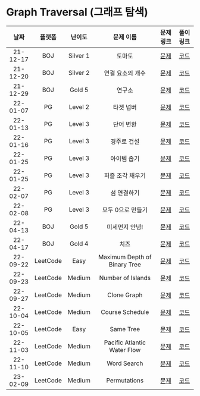 # Graph Traversal (그래프 탐색)

|   날짜   |  플랫폼  |  난이도  |          문제 이름           |                              문제 링크                              |                                      풀이 링크                                       |
| :------: | :------: | :------: | :--------------------------: | :-----------------------------------------------------------------: | :----------------------------------------------------------------------------------: |
| 21-12-17 |   BOJ    | Silver 1 |            토마토            |            [문제](https://www.acmicpc.net/problem/7576)             |   [코드](https://github.com/LeeMir/Algorithm/blob/main/GraphTraversal/BOJ-7576.js)   |
| 21-12-20 |   BOJ    | Silver 2 |       연결 요소의 개수       |            [문제](https://www.acmicpc.net/problem/11724)            |  [코드](https://github.com/LeeMir/Algorithm/blob/main/GraphTraversal/BOJ-11724.js)   |
| 21-12-29 |   BOJ    |  Gold 5  |            연구소            |            [문제](https://www.acmicpc.net/problem/14502)            |  [코드](https://github.com/LeeMir/Algorithm/blob/main/GraphTraversal/BOJ-14502.js)   |
| 22-01-07 |    PG    | Level 2  |          타겟 넘버           |  [문제](https://programmers.co.kr/learn/courses/30/lessons/43165)   |   [코드](https://github.com/LeeMir/Algorithm/blob/main/GraphTraversal/PG-43165.js)   |
| 22-01-13 |    PG    | Level 3  |          단어 변환           |  [문제](https://programmers.co.kr/learn/courses/30/lessons/43163)   |   [코드](https://github.com/LeeMir/Algorithm/blob/main/GraphTraversal/PG-43163.js)   |
| 22-01-16 |    PG    | Level 3  |         경주로 건설          |  [문제](https://programmers.co.kr/learn/courses/30/lessons/67259)   |   [코드](https://github.com/LeeMir/Algorithm/blob/main/GraphTraversal/PG-67259.js)   |
| 22-01-25 |    PG    | Level 3  |         아이템 줍기          |  [문제](https://programmers.co.kr/learn/courses/30/lessons/87694)   |   [코드](https://github.com/LeeMir/Algorithm/blob/main/GraphTraversal/PG-87694.js)   |
| 22-01-25 |    PG    | Level 3  |       퍼즐 조각 채우기       |  [문제](https://programmers.co.kr/learn/courses/30/lessons/84021)   |   [코드](https://github.com/LeeMir/Algorithm/blob/main/GraphTraversal/PG-84021.js)   |
| 22-02-07 |    PG    | Level 3  |         섬 연결하기          |  [문제](https://programmers.co.kr/learn/courses/30/lessons/42861)   |   [코드](https://github.com/LeeMir/Algorithm/blob/main/GraphTraversal/PG-42861.js)   |
| 22-02-08 |    PG    | Level 3  |      모두 0으로 만들기       |  [문제](https://programmers.co.kr/learn/courses/30/lessons/76503)   |   [코드](https://github.com/LeeMir/Algorithm/blob/main/GraphTraversal/PG-76503.js)   |
| 22-04-13 |   BOJ    |  Gold 5  |        미세먼지 안녕!        |            [문제](https://www.acmicpc.net/problem/17144)            |  [코드](https://github.com/LeeMir/Algorithm/blob/main/GraphTraversal/BOJ-17144.js)   |
| 22-04-17 |   BOJ    |  Gold 4  |             치즈             |            [문제](https://www.acmicpc.net/problem/2638)             |   [코드](https://github.com/LeeMir/Algorithm/blob/main/GraphTraversal/BOJ-2638.js)   |
| 22-09-22 | LeetCode |   Easy   | Maximum Depth of Binary Tree | [문제](https://leetcode.com/problems/maximum-depth-of-binary-tree/) | [코드](https://github.com/LeeMir/Algorithm/blob/main/GraphTraversal/LeetCode-104.js) |
| 22-09-23 | LeetCode |  Medium  |      Number of Islands       |      [문제](https://leetcode.com/problems/number-of-islands/)       | [코드](https://github.com/LeeMir/Algorithm/blob/main/GraphTraversal/LeetCode-200.js) |
| 22-09-27 | LeetCode |  Medium  |         Clone Graph          |         [문제](https://leetcode.com/problems/clone-graph/)          | [코드](https://github.com/LeeMir/Algorithm/blob/main/GraphTraversal/LeetCode-133.js) |
| 22-10-04 | LeetCode |  Medium  |       Course Schedule        |       [문제](https://leetcode.com/problems/course-schedule/)        | [코드](https://github.com/LeeMir/Algorithm/blob/main/GraphTraversal/LeetCode-207.js) |
| 22-10-05 | LeetCode |   Easy   |          Same Tree           |          [문제](https://leetcode.com/problems/same-tree/)           | [코드](https://github.com/LeeMir/Algorithm/blob/main/GraphTraversal/LeetCode-100.js) |
| 22-11-03 | LeetCode |  Medium  | Pacific Atlantic Water Flow  | [문제](https://leetcode.com/problems/pacific-atlantic-water-flow/)  | [코드](https://github.com/LeeMir/Algorithm/blob/main/GraphTraversal/LeetCode-417.js) |
| 22-11-10 | LeetCode |  Medium  |         Word Search          |         [문제](https://leetcode.com/problems/word-search/)          | [코드](https://github.com/LeeMir/Algorithm/blob/main/GraphTraversal/LeetCode-79.js)  |
| 23-02-09 | LeetCode |  Medium  |         Permutations         |         [문제](https://leetcode.com/problems/permutations/)         | [코드](https://github.com/LeeMir/Algorithm/blob/main/GraphTraversal/Leetcode-46.ts)  |
